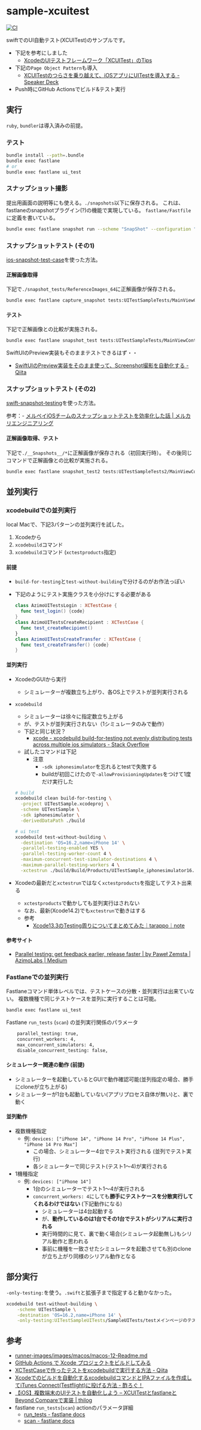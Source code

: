 # sample-xcuitest

[![CI](https://github.com/mozkzki/sample-xcuitest/actions/workflows/main.yml/badge.svg)](https://github.com/mozkzki/sample-xcuitest/actions/workflows/main.yml)

swiftでのUI自動テスト(XCUITest)のサンプルです。

- 下記を参考にしました
  - [XcodeのUIテストフレームワーク「XCUITest」のTips](https://qiita.com/y-some/items/d0c32f6e60e8ea2367fa)
- 下記の`Page Object Pattern`も導入
  - [XCUITestのつらさを乗り越えて、iOSアプリにUITestを導入する - Speaker Deck](https://speakerdeck.com/satotakeshi/xcuitestfalseturasawocheng-riyue-ete-iosahuriniuitestwodao-ru-suru?slide=33)
- Push時にGitHub Actionsでビルド&テスト実行

## 実行

`ruby`, `bundler`は導入済みの前提。

### テスト

```bash
bundle install --path=.bundle
bundle exec fastlane
# or
bundle exec fastlane ui_test
```

### スナップショット撮影

提出用画面の説明等にも使える。`./snapshots`以下に保存される。
これは、fastlaneのsnapshotプラグイン(?)の機能で実現している。
`fastlane/Fastfile`に定義を書いている。

```bash
bundle exec fastlane snapshot run --scheme "SnapShot" --configuration "Release"  --sdk "iphonesimulator"
```

### スナップショットテスト (その1)

[ios-snapshot-test-case](https://github.com/uber/ios-snapshot-test-case)を使った方法。

#### 正解画像取得

下記で`./snapshot_tests/ReferenceImages_64`に正解画像が保存される。

```bash
bundle exec fastlane capture_snapshot tests:UITestSampleTests/MainViewControllerTests/testMainViewSnapshot
```

#### テスト

下記で正解画像との比較が実施される。

```bash
bundle exec fastlane snapshot_test tests:UITestSampleTests/MainViewControllerTests/testMainViewSnapshot 
```

SwiftUIのPreview実装もそのままテストできるはず・・
- [SwiftUIのPreview実装をそのまま使って、Screenshot撮影を自動化する - Qiita](https://qiita.com/chocoyama/items/9ec8bda869521fbf27b7)

### スナップショットテスト (その2)

[swift-snapshot-testing](https://github.com/pointfreeco/swift-snapshot-testing)を使った方法。

参考：- [メルペイiOSチームのスナップショットテストを効率化した話 | メルカリエンジニアリング](https://engineering.mercari.com/blog/entry/20201220-ios-snapshot-testing/)

#### 正解画像取得、テスト

下記で`./__Snapshots__/*`に正解画像が保存される（初回実行時）。
その後同じコマンドで正解画像との比較が実施される。

```bash
bundle exec fastlane snapshot_test2 tests:UITestSampleTests2/MainViewControllerTests/testMainViewSnapshot 
```

## 並列実行

### xcodebuildでの並列実行

local Macで、下記3パターンの並列実行を試した。

1. Xcodeから
1. `xcodebuild`コマンド
1. `xcodebuild`コマンド (`xctestproducts`指定)

#### 前提

- `build-for-testing`と`test-without-building`で分けるのがお作法っぽい
- 下記のようにテスト実施クラスを小分けにする必要がある

  ```swift
  class AzimoUITestsLogin : XCTestCase {
    func test_login() {code}
  }
  class AzimoUITestsCreateRecipient : XCTestCase {
    func test_createRecipient()
  }
  class AzimoUITestsCreateTransfer : XCTestCase {
    func test_createTransfer() {code}
  }
  ```

#### 並列実行

- XcodeのGUIから実行
  - シミュレーターが複数立ち上がり、各OS上でテストが並列実行される
- `xcodebuild`
  - シミュレーターは徐々に指定数立ち上がる
  - が、テストが並列実行されない（1シミュレータのみで動作）
  - 下記と同じ状況？
    - [xcode - xcodebuild build-for-testing not evenly distributing tests across multiple ios simulators - Stack Overflow](https://stackoverflow.com/questions/72989993/xcodebuild-build-for-testing-not-evenly-distributing-tests-across-multiple-ios-s)
  - 試したコマンドは下記
    - 注意
      - `-sdk iphonesimulator`を忘れるとtestで失敗する
      - buildが初回こけたので`-allowProvisioningUpdates`をつけて1度だけ実行した

  ```bash
  # build
  xcodebuild clean build-for-testing \
    -project UITestSample.xcodeproj \
    -scheme UITestSample \
    -sdk iphonesimulator \
    -derivedDataPath ./build

  # ui test
  xcodebuild test-without-building \
    -destination 'OS=16.2,name=iPhone 14' \
    -parallel-testing-enabled YES \
    -parallel-testing-worker-count 4 \
    -maximum-concurrent-test-simulator-destinations 4 \
    -maximum-parallel-testing-workers 4 \
    -xctestrun ./build/Build/Products/UITestSample_iphonesimulator16.2-arm64-x86_64.xctestrun
  ```

- Xcodeの最新だと`xctestrun`ではなく`xctestproducts`を指定してテスト出来る
  - `xctestproducts`で動かしても並列実行はされない
  - なお、最新(Xcode14.2)でも`xctestrun`で動きはする
  - 参考
    - [Xcode13.3のTesting周りについてまとめてみた｜tarappo｜note](https://note.com/tarappo/n/na3c50cbc2fab)

#### 参考サイト

- [Parallel testing: get feedback earlier, release faster | by Paweł Zemsta | AzimoLabs | Medium](https://medium.com/azimolabs/parallel-testing-get-feedback-earlier-release-faster-b66d4dd08930)

### Fastlaneでの並列実行

Fastlaneコマンド単体レベルでは、テストケースの分散・並列実行は出来ていない。
複数機種で同じテストケースを並列に実行することは可能。

```bash
bandle exec fastlane ui_test
```

Fastlane `run_tests` (`scan`) の並列実行関係のパラメータ

```txt
    parallel_testing: true,
    concurrent_workers: 4,
    max_concurrent_simulators: 4,
    disable_concurrent_testing: false,
```

#### シミュレーター関連の動作 (前提)

- シミュレーターを起動しているとGUIで動作確認可能(並列指定の場合、勝手にcloneが立ち上がる)
- シミュレーターが1台も起動していない(アプリプロセス自体が無い)と、裏で動く

#### 並列動作

- 複数機種指定
  - 例: `devices: ["iPhone 14", "iPhone 14 Pro", "iPhone 14 Plus", "iPhone 14 Pro Max"]`
    - この場合、シミュレーター4台でテスト実行される (並列でテスト実行)
    - 各シミュレーターで同じテスト(テスト1〜4)が実行される
- 1機種指定
  - 例: `devices: ["iPhone 14"]`
    - 1台のシミュレーターでテスト1〜4が実行される
    - `concurrent_workers: 4`にしても**勝手にテストケースを分散実行してくれるわけではない** (下記動作になる)
      - シミュレーターは4台起動する
      - が、**動作しているのは1台でその1台でテストがシリアルに実行される**
      - 実行時間的に見て、裏で動く場合(シミュレータ起動無し)もシリアル動作と思われる
      - 事前に機種を一致させたシミュレータを起動させても別のcloneが立ち上がり同様のシリアル動作となる

## 部分実行

`-only-testing:`を使う。`.swift`と拡張子まで指定すると動かなかった。

```bash
xcodebuild test-without-building \
    -scheme UITestSample \
    -destination 'OS=16.2,name=iPhone 14' \
    -only-testing:UITestSampleUITests/SampleUITests/testメインページのテスト
```

## 参考

- [runner-images/images/macos/macos-12-Readme.md](https://github.com/actions/runner-images/blob/main/images/macos/macos-12-Readme.md)
- [GitHub Actions で Xcode プロジェクトをビルドしてみる](https://zenn.dev/koogawa/articles/54ff450a6dc5fd)
- [XCTestCaseで作ったテストをxcodebuildで実行する方法 - Qiita](https://qiita.com/gremito/items/835f06511b80e4efafff)
- [Xcodeでのビルドを自動化するxcodebuildコマンドとIPAファイルを作成してiTunes Connect(Testflight)に投げる方法 - 酢ろぐ！](https://blog.ch3cooh.jp/entry/20150210/1423573065)
- [【iOS】複数端末のUIテストを自動化しよう – XCUITestとfastlaneとBeyond Compareで実装 | thilog](https://thilog.com/xcode-xcuitest-fastlane/)
- fastlane `run_tests`(`scan`) actionのパラメータ詳細
  - [run_tests - fastlane docs](https://docs.fastlane.tools/actions/run_tests/)
  - [scan - fastlane docs](http://docs.fastlane.tools/actions/scan/#scan)
